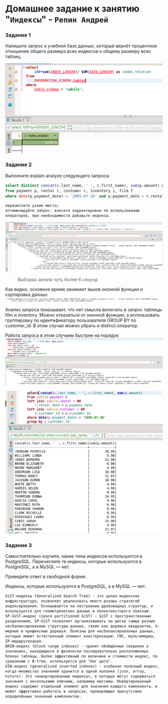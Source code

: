 # Домашнее задание к занятию "`Индексы`" - `Репин Андрей`

### Задание 1

Напишите запрос к учебной базе данных, который вернёт процентное отношение общего размера всех индексов к общему размеру всех таблиц.


![img](https://github.com/RepinAndrey/index/blob/main/img/1.png)

### Задание 2

Выполните explain analyze следующего запроса:
```sql
select distinct concat(c.last_name, ' ', c.first_name), sum(p.amount) over (partition by c.customer_id, f.title)
from payment p, rental r, customer c, inventory i, film f
where date(p.payment_date) = '2005-07-30' and p.payment_date = r.rental_date and r.customer_id = c.customer_id and i.inventory_id = r.inventory_id
```

    перечислите узкие места;
    оптимизируйте запрос: внесите корректировки по использованию операторов, при необходимости добавьте индексы.


![img](https://github.com/RepinAndrey/index/blob/main/img/2.png)
>  Выборка заняла чуть более 6 секунд

Как видно, основное время занимает вызов оконной функции и сортировка данных
![img](https://github.com/RepinAndrey/index/blob/main/img/3.png)

Анализ запроса показывает, что нет смысла включать в запрос таблицы film и inventory.
Можно отказаться от оконной функции, а использовать группировку по идентификатору пользователя
GROUP BY по customer_id. В этом случае можно убрать и distinct оператор.

Работа запроса в этом случаем быстрее на порядок 
![img](https://github.com/RepinAndrey/index/blob/main/img/6.png)

![img](https://github.com/RepinAndrey/index/blob/main/img/4.png)

### Задание 3

Самостоятельно изучите, какие типы индексов используются в PostgreSQL. Перечислите те индексы, которые используются в PostgreSQL, а в MySQL — нет.

Приведите ответ в свободной форме.


Индексы, которые используются в PostgreSQL, а в MySQL — нет:

    GiST-индексы (Generalized Search Tree) - это целая индексная инфраструктура, позволяет реализовать много разных стратегий индексирования. Основывается на построении древовидных структур, и используется для геометрических данных и полнотекстового поискаю.
    SP-GiST-индекс (space partitioned GiST) - GiST с пространственным разделением, SP-GiST позволяет организовывать на диске самые разные несбалансированные структуры данных, такие как деревья квадрантов, k-мерные и префиксные деревья. Полезны для несбалансированных данных, которые имеют естественный элемент кластеризации: ГИС, мультимедиа, IP-маршрутизация.
    BRIN-индекс (block range indexes) - хранит обобщённые сведения о значениях, находящихся в физически последовательно расположенных блоках таблицы. Более эффективный по величине и стоимости индекс, по сравнению с B-tree, используется для "биг дата".
    GIN-индекс (generalized inverted indexes) - особенно полезный индекс, когда множество значений хранится в одной колонке (json, array, hstore). Это «инвертированные индексы», в которых могут содержаться значения с несколькими ключами, например массивы. Инвертированный индекс содержит отдельный элемент для значения каждого компонента, и может эффективно работать в запросах, проверяющих присутствие определённых значений компонентов.



